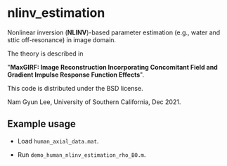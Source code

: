 # nlinv_estimation
 
Nonlinear inversion (**NLINV**)-based parameter estimation (e.g., water and sttic off-resonance) in image domain.

The theory is described in

"**MaxGIRF: Image Reconstruction Incorporating Concomitant
Field and Gradient Impulse Response Function Effects**".

This code is distributed under the BSD license.

Nam Gyun Lee, University of Southern California, Dec 2021.

## Example usage
   
   * Load `human_axial_data.mat`.
   
   * Run `demo_human_nlinv_estimation_rho_B0.m`.
